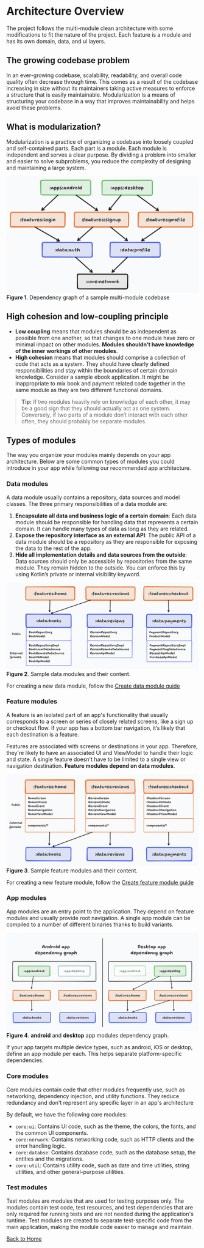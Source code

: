 # Architecture Overview

The project follows the multi-module clean architecture with some modifications to fit the nature of the project.
Each feature is a module and has its own domain, data, and ui layers.

## The growing codebase problem

In an ever-growing codebase, scalability, readability, and overall code quality often decrease through time. This comes as a result of the codebase increasing in size without its maintainers taking active measures to enforce a structure that is easily maintainable. Modularization is a means of structuring your codebase in a way that improves maintainability and helps avoid these problems.

## What is modularization?

Modularization is a practice of organizing a codebase into loosely coupled and self-contained parts. Each part is a module. Each module is independent and serves a clear purpose. By dividing a problem into smaller and easier to solve subproblems, you reduce the complexity of designing and maintaining a large system.

![figure-01.png](images/figure-01.png)
**Figure 1**. Dependency graph of a sample multi-module codebase

## High cohesion and low-coupling principle

- **Low coupling** means that modules should be as independent as possible from one another, so that changes to one module have zero or minimal impact on other modules. **Modules shouldn't have knowledge of the inner workings of other modules**.
- **High cohesion** means that modules should comprise a collection of code that acts as a system. They should have clearly defined responsibilities and stay within the boundaries of certain domain knowledge. Consider a sample ebook application. It might be inappropriate to mix book and payment related code together in the same module as they are two different functional domains.
> **Tip:** If two modules heavily rely on knowledge of each other, it may be a good sign that they should actually act as one system. Conversely, if two parts of a module don’t interact with each other often, they should probably be separate modules.

## Types of modules

The way you organize your modules mainly depends on your app architecture.
Below are some common types of modules you could introduce in your app while following our recommended app architecture.

### Data modules

A data module usually contains a repository, data sources and model classes.
The three primary responsibilities of a data module are:

1. **Encapsulate all data and business logic of a certain domain**: Each data module should be responsible for handling data that represents a certain domain. It can handle many types of data as long as they are related.
2. **Expose the repository interface as an external API**: The public API of a data module should be a repository as they are responsible for exposing the data to the rest of the app.
3. **Hide all implementation details and data sources from the outside**: Data sources should only be accessible by repositories from the same module. They remain hidden to the outside. You can enforce this by using Kotlin’s private or internal visibility keyword.

![figure-02.png](images/figure-02.png)
**Figure 2**. Sample data modules and their content.

For creating a new data module, follow the [Create data module guide](../new-data-module/1-create-data-module.md)

### Feature modules

A feature is an isolated part of an app's functionality
that usually corresponds to a screen or series of closely related screens,
like a sign up or checkout flow.
If your app has a bottom bar navigation, it’s likely that each destination is a feature.

Features are associated with screens or destinations in your app.
Therefore, they're likely to have an associated UI and ViewModel to handle their logic and state.
A single feature doesn't have to be limited to a single view or navigation destination.
**Feature modules depend on data modules**.

![figure-03.png](images/figure-03.png)
**Figure 3**. Sample feature modules and their content.

For creating a new feature module, follow the [Create feature module guide](../new-feature-module/1-create-feature-module.md)

### App modules

App modules are an entry point to the application.
They depend on feature modules and usually provide root navigation.
A single app module can be compiled to a number of different binaries thanks to build variants.

![figure-04.png](images/figure-04.png)
**Figure 4**. **android** and **desktop** app modules dependency graph.

If your app targets multiple device types, such as android, iOS or desktop, define an app module per each.
This helps separate platform-specific dependencies.

### Core modules

Core modules contain code that other modules frequently use,
such as networking, dependency injection, and utility functions.
They reduce redundancy and don't represent any specific layer in an app's architecture

By default, we have the following core modules:
- `core:ui`: Contains UI code, such as the theme, the colors, the fonts, and the common UI components.
- `core:nerwork`: Contains networking code, such as HTTP clients and the error handling logic.
- `core:databse`: Contains database code, such as the database setup, the entities and the migrations.
- `core:util`: Contains utility code, such as date and time utilities, string utilities, and other general-purpose utilities.

### Test modules

Test modules are modules that are used for testing purposes only.
The modules contain test code, test resources, 
and test dependencies that are only required for running tests and are not needed during the application's runtime. 
Test modules are created to separate test-specific code from the main application,
making the module code easier to manage and maintain.


[Back to Home](../../README.md)